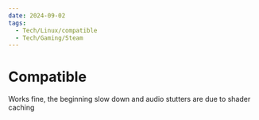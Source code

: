 ```yaml
---
date: 2024-09-02
tags:
  - Tech/Linux/compatible
  - Tech/Gaming/Steam
---
```

# Compatible
Works fine, the beginning slow down and audio stutters are due to shader caching